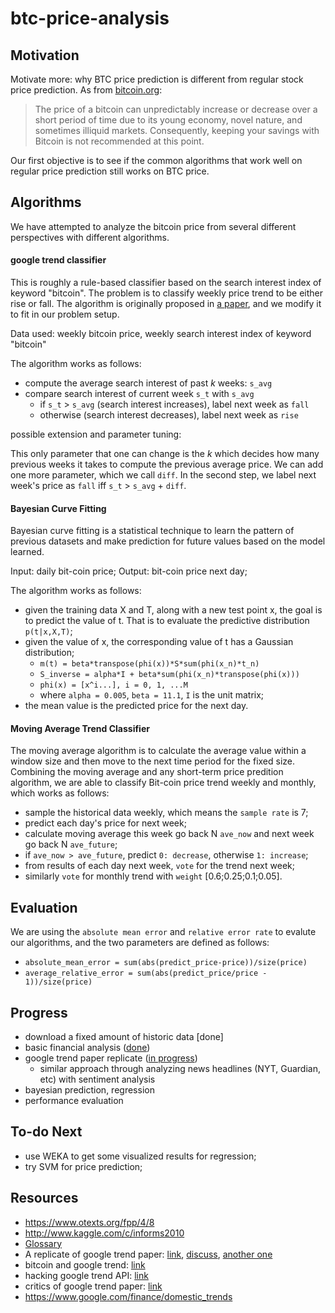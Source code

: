 # btc-price-analysis

## Motivation

Motivate more: why BTC price prediction is different from regular stock price prediction. As from [bitcoin.org](https://bitcoin.org/en/you-need-to-know):

> The price of a bitcoin can unpredictably increase or decrease over a short period of time due to its young economy, novel nature, and sometimes illiquid markets. Consequently, keeping your savings with Bitcoin is not recommended at this point. 

Our first objective is to see if the common algorithms that work well on regular price prediction still works on BTC price.

## Algorithms

We have attempted to analyze the bitcoin price from several different perspectives with different algorithms.

#### google trend classifier

This is roughly a rule-based classifier based on the search interest index of keyword "bitcoin". The problem is to classify weekly price trend to be either rise or fall. The algorithm is originally proposed in [a paper](http://www.nature.com/srep/2013/130425/srep01684/full/srep01684.html), and we modify it to fit in our problem setup.

Data used: weekly bitcoin price, weekly search interest index of keyword "bitcoin"

The algorithm works as follows:

- compute the average search interest of past _k_ weeks: `s_avg`
- compare search interest of current week `s_t` with `s_avg`
  - if `s_t` > `s_avg` (search interest increases), label next week as `fall`
  - otherwise (search interest decreases), label next week as `rise`

possible extension and parameter tuning:

This only parameter that one can change is the _k_ which decides how many previous weeks it takes to compute the previous average price. We can add one more parameter, which we call `diff`. In the second step, we label next week's price as `fall` iff `s_t` > `s_avg` + `diff`.

#### Bayesian Curve Fitting

Bayesian curve fitting is a statistical technique to learn the pattern of previous datasets and make prediction for future values based on the model learned.

Input: daily bit-coin price;
Output: bit-coin price next day;

The algorithm works as follows:
- given the training data X and T, along with a new test point x, the goal is to predict the value of t. That is to evaluate the predictive distribution `p(t|x,X,T)`;
- given the value of x, the corresponding value of t has a Gaussian distribution;
  - `m(t) = beta*transpose(phi(x))*S*sum(phi(x_n)*t_n)`
  - `S_inverse = alpha*I + beta*sum(phi(x_n)*transpose(phi(x)))`
  - `phi(x) = [x^i...], i = 0, 1, ...M`
  - where `alpha = 0.005`, `beta = 11.1`, `I` is the unit matrix;
- the mean value is the predicted price for the next day.

#### Moving Average Trend Classifier

The moving average algorithm is to calculate the average value within a window size and then move to the next time period for the fixed size. Combining the moving average and any short-term price predition algorithm, we are able to classify Bit-coin price trend weekly and monthly, which works as follows:
- sample the historical data weekly, which means the `sample rate` is 7;
- predict each day's price for next week;
- calculate moving average this week go back N `ave_now` and next week go back N `ave_future`;
- if `ave_now > ave_future`, predict `0: decrease`, otherwise `1: increase`;
- from results of each day next week, `vote` for the trend next week;
- similarly `vote` for monthly trend with `weight` [0.6;0.25;0.1;0.05].

## Evaluation

We are using the `absolute mean error` and `relative error rate` to evalute our algorithms, and the two parameters are defined as follows:
- `absolute_mean_error = sum(abs(predict_price-price))/size(price)`
- `average_relative_error = sum(abs(predict_price/price - 1))/size(price)`

## Progress

- download a fixed amount of historic data [done]
- basic financial analysis ([done](http://nbviewer.ipython.org/github/yyl/btc-price-analysis/blob/master/notes/basics.ipynb))
- google trend paper replicate ([in progress](http://nbviewer.ipython.org/github/yyl/btc-price-analysis/blob/master/notes/google_trend.ipynb))
  - similar approach through analyzing news headlines (NYT, Guardian, etc) with sentiment analysis
- bayesian prediction, regression
- performance evaluation

## To-do Next

- use WEKA to get some visualized results for regression;
- try SVM for price prediction;

## Resources

- https://www.otexts.org/fpp/4/8
- http://www.kaggle.com/c/informs2010
- [Glossary](https://support.coinbase.com/customer/portal/articles/1833695-bitcoin-glossary)
- A replicate of google trend paper: [link](http://nbviewer.ipython.org/github/twiecki/replicate_google_trends/tree/master/), [discuss](https://www.quantopian.com/posts/google-search-terms-predict-market-movements), [another one](http://nbviewer.ipython.org/gist/shabbychef/5808945)
- bitcoin and google trend: [link](http://www.btcfeed.net/infographics/google-trends-indicate-positive-interest-bitcoin/)
- hacking google trend API: [link](http://techslides.com/hacking-the-google-trends-api)
- critics of google trend paper: [link](http://sellthenews.tumblr.com/post/49271345693/piled-higher-and-deeper)
- https://www.google.com/finance/domestic_trends
